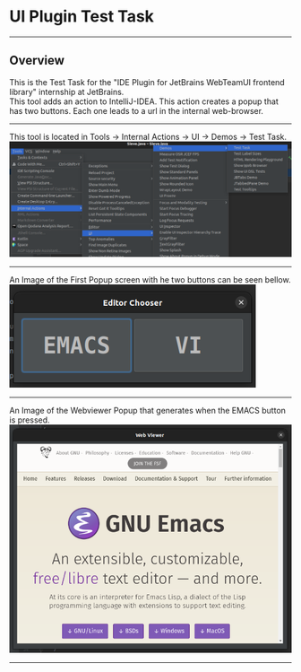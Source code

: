 # UI Plugin Test Task

___

## Overview

This is the Test Task for the "IDE Plugin for JetBrains WebTeamUI frontend library" internship at JetBrains. \
This tool adds an action to IntelliJ-IDEA. This action creates a popup that has two buttons. Each one leads to a url in the internal web-browser.   
___
This tool is located in Tools -> Internal Actions -> UI -> Demos -> Test Task. \
![directory](/docs/directory.png) 
___
An Image of the First Popup screen with he two buttons can be seen bellow. \
![firstdisplay](/docs/firstscreen.png)
___
An Image of the Webviewer Popup that generates when the EMACS button is pressed. \
![seconddisplay](/docs/secondscreen.png)
___